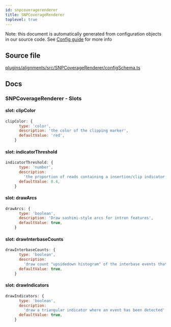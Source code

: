 ```yaml
---
id: snpcoveragerenderer
title: SNPCoverageRenderer
toplevel: true
---
```

Note: this document is automatically generated from configuration objects in
our source code. See [Config guide](/docs/config_guide) for more info

## Source file

[plugins/alignments/src/SNPCoverageRenderer/configSchema.ts](https://github.com/GMOD/jbrowse-components/blob/main/plugins/alignments/src/SNPCoverageRenderer/configSchema.ts)

## Docs







### SNPCoverageRenderer - Slots
#### slot: clipColor



```js
clipColor: {
      type: 'color',
      description: 'the color of the clipping marker',
      defaultValue: 'red',
    }
```

#### slot: indicatorThreshold



```js
indicatorThreshold: {
      type: 'number',
      description:
        'the proportion of reads containing a insertion/clip indicator',
      defaultValue: 0.4,
    }
```

#### slot: drawArcs



```js
drawArcs: {
      type: 'boolean',
      description: 'Draw sashimi-style arcs for intron features',
      defaultValue: true,
    }
```

#### slot: drawInterbaseCounts



```js
drawInterbaseCounts: {
      type: 'boolean',
      description:
        'draw count "upsidedown histogram" of the interbase events that don\'t contribute to the coverage count so are not drawn in the normal histogram',
      defaultValue: true,
    }
```

#### slot: drawIndicators



```js
drawIndicators: {
      type: 'boolean',
      description:
        'draw a triangular indicator where an event has been detected',
      defaultValue: true,
    }
```




